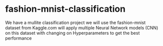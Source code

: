 # fashion-mnist-classification

We have a mullite classification project
we will use the fashion-mnist dataset from Kaggle.com
will apply multiple Neural Network models (CNN) on this dataset with changing on Hyperparameters
to get the best performance
